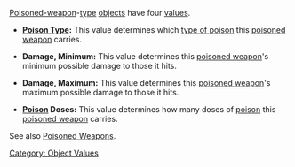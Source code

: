 [Poisoned-weapon](:Category:_Poisoned_Weapons "wikilink")-[type](:Category:_Object_Types "wikilink")
[objects](:Category:_Objects "wikilink") have four
[values](:Category:_Object_Values "wikilink").

-   **[Poison Type](:Category:_Poisons "wikilink"):** This value
    determines which [type of poison](:Category:_Poisons "wikilink")
    this [poisoned weapon](:Category:_Poisoned_Weapons "wikilink")
    carries.

<!-- -->

-   **Damage, Minimum:** This value determines this [poisoned
    weapon](:Category:_Poisoned_Weapons "wikilink")'s minimum possible
    damage to those it hits.

<!-- -->

-   **Damage, Maximum:** This value determines this [poisoned
    weapon](:Category:_Poisoned_Weapons "wikilink")'s maximum possible
    damage to those it hits.

<!-- -->

-   **[Poison](:Category:_Poisons "wikilink") Doses:** This value
    determines how many doses of [poison](:Category:_Poisons "wikilink")
    this [poisoned weapon](:Category:_Poisoned_Weapons "wikilink")
    carries.

See also [Poisoned Weapons](:Category:_Poisoned_Weapons "wikilink").

[Category: Object Values](Category:_Object_Values "wikilink")
